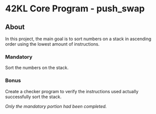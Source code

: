 # 42KL Core Program - push_swap

## About
In this project, the main goal is to sort numbers on a stack in ascending order using the lowest amount of instructions.

### Mandatory
Sort the numbers on the stack.

### Bonus
Create a checker program to verify the instructions used actually successfully sort the stack.

*Only the mandatory portion had been completed.*
